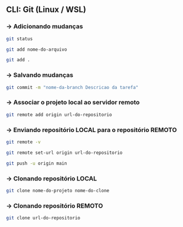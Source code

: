 ## CLI: Git (Linux / WSL)

### → **Adicionando mudanças**
```bash 
git status
```
```bash 
git add nome-do-arquivo
```
```bash 
git add .
```

### → **Salvando mudanças**
```bash 
git commit -m "nome-da-branch Descricao da tarefa"
```

### → **Associar o projeto local ao servidor remoto**
```bash 
git remote add origin url-do-repositorio
```

### → **Enviando repositório LOCAL para o repositório REMOTO**
```bash 
git remote -v
```
```bash 
git remote set-url origin url-do-repositorio
```
```bash 
git push -u origin main
```

### → **Clonando repositório LOCAL**
```bash 
git clone nome-do-projeto nome-do-clone
```

### → **Clonando repositório REMOTO**
```bash 
git clone url-do-repositorio
```

